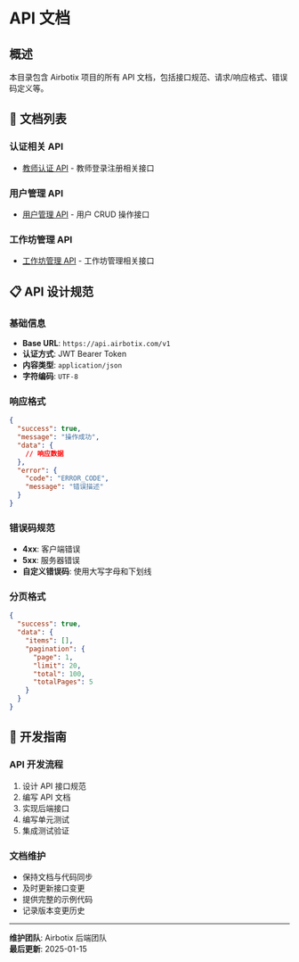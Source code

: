 # API 文档

## 概述

本目录包含 Airbotix 项目的所有 API 文档，包括接口规范、请求/响应格式、错误码定义等。

## 📁 文档列表

### 认证相关 API
- [教师认证 API](./teacher-auth-api.md) - 教师登录注册相关接口

### 用户管理 API
- [用户管理 API](./user-management-api.md) - 用户 CRUD 操作接口

### 工作坊管理 API
- [工作坊管理 API](./workshop-management-api.md) - 工作坊管理相关接口

## 📋 API 设计规范

### 基础信息
- **Base URL**: `https://api.airbotix.com/v1`
- **认证方式**: JWT Bearer Token
- **内容类型**: `application/json`
- **字符编码**: `UTF-8`

### 响应格式
```json
{
  "success": true,
  "message": "操作成功",
  "data": {
    // 响应数据
  },
  "error": {
    "code": "ERROR_CODE",
    "message": "错误描述"
  }
}
```

### 错误码规范
- **4xx**: 客户端错误
- **5xx**: 服务器错误
- **自定义错误码**: 使用大写字母和下划线

### 分页格式
```json
{
  "success": true,
  "data": {
    "items": [],
    "pagination": {
      "page": 1,
      "limit": 20,
      "total": 100,
      "totalPages": 5
    }
  }
}
```

## 🔧 开发指南

### API 开发流程
1. 设计 API 接口规范
2. 编写 API 文档
3. 实现后端接口
4. 编写单元测试
5. 集成测试验证

### 文档维护
- 保持文档与代码同步
- 及时更新接口变更
- 提供完整的示例代码
- 记录版本变更历史

---

**维护团队**: Airbotix 后端团队  
**最后更新**: 2025-01-15
